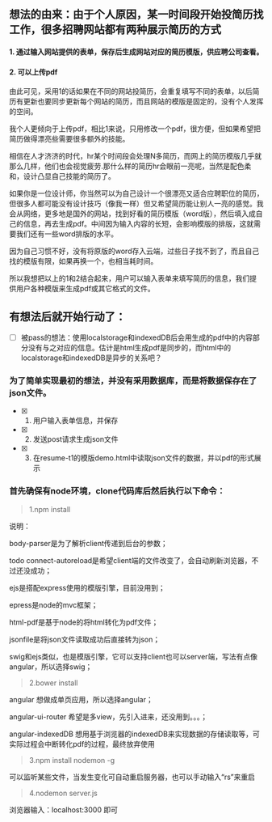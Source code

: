 ## 想法的由来：由于个人原因，某一时间段开始投简历找工作，很多招聘网站都有两种展示简历的方式
#### 1. 通过输入网站提供的表单，保存后生成网站对应的简历模版，供应聘公司查看。
#### 2. 可以上传pdf

由此可见，采用1的话如果在不同的网站投简历，会重复填写不同的表单，以后简历有更新也要同步更新每个网站的简历，而且网站的模版是固定的，没有个人发挥的空间。

我个人更倾向于上传pdf，相比1来说，只用修改一个pdf，很方便，但如果希望把简历做得漂亮些需要很多额外的技能。

相信在人才济济的时代，hr某个时间段会处理N多简历，而网上的简历模版几乎就那么几样，他们也会视觉疲劳.那什么样的简历hr会眼前一亮呢，当然是配色柔和，设计凸显自己技能的简历了。

如果你是一位设计师，你当然可以为自己设计一个很漂亮又适合应聘职位的简历，但很多人都可能没有设计技巧（像我一样）但又希望简历能让别人一亮的感觉。我会从网络，更多地是国外的网站，找到好看的简历模版（word版），然后填入成自己的信息，再去生成pdf。中间因为输入内容的长短，会影响模版的排版，这就需要我们还有一些word排版的水平。

因为自己习惯不好，没有将原版的word存入云端，过些日子找不到了，而且自己找的模版有限，如果再换一个，也相当耗时间。

所以我想把以上的1和2结合起来，用户可以输入表单来填写简历的信息，我们提供用户各种模版来生成pdf或其它格式的文件。

## 有想法后就开始行动了：
- [ ] 被pass的想法：使用localstorage和indexedDB后会用生成的pdf中的内容部分没有与之对应的信息。估计是html生成pdf是同步的，而html中的localstorage和indexedDB是异步的关系吧？

### 为了简单实现最初的想法，并没有采用数据库，而是将数据保存在了json文件。
- [x] 1. 用户输入表单信息，并保存
- [x] 2. 发送post请求生成json文件
- [x] 3. 在resume-t1的模版demo.html中读取json文件的数据，并以pdf的形式展示


### 首先确保有node环境，clone代码库后然后执行以下命令：
> 1.npm install

说明：

body-parser是为了解析client传递到后台的参数；

todo connect-autoreload是希望client端的文件改变了，会自动刷新浏览器，不过还没成功；

ejs是搭配express使用的模版引擎，目前没用到；

epress是node的mvc框架；

html-pdf是基于node的将html转化为pdf文件；

jsonfile是将json文件读取成功后直接转为json；

swig和ejs类似，也是模版引擎，它可以支持client也可以server端，写法有点像angular，所以选择swig；

> 2.bower install

angular 想做成单页应用，所以选择angular；

angular-ui-router 希望是多view，先引入进来，还没用到。。。；

angular-indexedDB 想用基于浏览器的indexedDB来实现数据的存储读取等，可实际过程会中断转化pdf的过程，最终放弃使用

> 3.npm install nodemon -g

可以监听某些文件，当发生变化可自动重启服务器，也可以手动输入“rs”来重启

> 4.nodemon server.js

浏览器输入：localhost:3000 即可